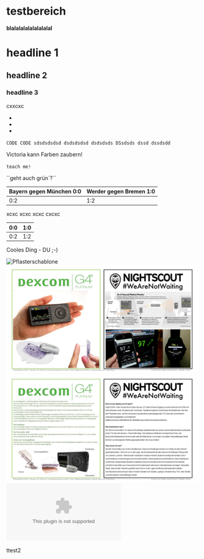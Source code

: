 # testbereich

**blalalalalalalalalal**

# headline 1

## headline 2

### headline 3

cxxcxc

* 
* 
* 


``CODE CODE
sdsdsdsdsd
dsdsdsdsd
dsdsdsds
DSsdsds
dssd
dssdsdd
``

Victoria kann Farben zaubern!


``teach me!``

´´geht auch grün´?´´



| Bayern gegen München 0:0 | Werder gegen Bremen 1:0 |
| -- | -- |
| 0:2 | 1:2 |


xcxc
xcxc
xcxc
cxcxc


| 0:0 | 1:0 |
| -- | -- |
| 0:2 | 1:2 |

Cooles Ding - DU ;-) 

![Pflasterschablone](Pflasterschablone2.jpg)
![Nightscout/Dexcom Fyler A4 Vorderseite](Folie1.JPG)
![Nightscout/Dexcom Fyler A4 Rückseite](Folie2.JPG)
![test](test-1.eps)

ttest2